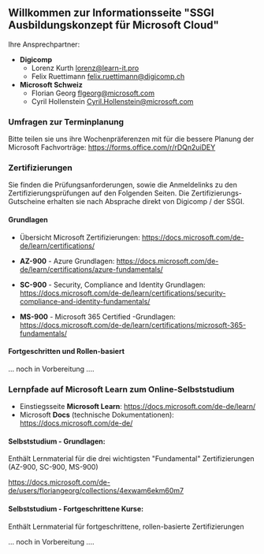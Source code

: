 ## Willkommen zur Informationsseite "SSGI Ausbildungskonzept für Microsoft Cloud"

Ihre Ansprechpartner:

- __Digicomp__ 
  - Lorenz Kurth <lorenz@learn-it.pro>
  - Felix Ruettimann <felix.ruettimann@digicomp.ch>
- __Microsoft Schweiz__
  - Florian Georg <flgeorg@microsoft.com>
  - Cyril Hollenstein <Cyril.Hollenstein@microsoft.com>



### Umfragen zur Terminplanung

Bitte teilen sie uns ihre Wochenpräferenzen mit für die bessere Planung der Microsoft Fachvorträge:
https://forms.office.com/r/rDQn2uiDEY


### Zertifizierungen
Sie finden die Prüfungsanforderungen, sowie die Anmeldelinks zu den Zertifizierungsprüfungen auf den Folgenden Seiten. 
Die Zertifizierungs-Gutscheine erhalten sie nach Absprache direkt von Digicomp / der SSGI.

#### Grundlagen
- Übersicht Microsoft Zertifizierungen: 
https://docs.microsoft.com/de-de/learn/certifications/

- __AZ-900__ - Azure Grundlagen: 
https://docs.microsoft.com/de-de/learn/certifications/azure-fundamentals/

- __SC-900__ - Security, Compliance and Identity Grundlagen: https://docs.microsoft.com/de-de/learn/certifications/security-compliance-and-identity-fundamentals/

- __MS-900__ - Microsoft 365 Certified -Grundlagen: https://docs.microsoft.com/de-de/learn/certifications/microsoft-365-fundamentals/


#### Fortgeschritten und Rollen-basiert
... noch in Vorbereitung ....


### Lernpfade auf Microsoft Learn zum Online-Selbststudium

- Einstiegsseite __Microsoft Learn__: https://docs.microsoft.com/de-de/learn/
- Microsoft __Docs__ (technische Dokumentationen): https://docs.microsoft.com/de-de/



#### Selbststudium - Grundlagen:
Enthält Lernmaterial für die drei wichtigsten "Fundamental" Zertifizierungen (AZ-900, SC-900, MS-900)

https://docs.microsoft.com/de-de/users/floriangeorg/collections/4exwam6ekm60m7

#### Selbststudium - Fortgeschrittene Kurse:
Enthält Lernmaterial für fortgeschrittene, rollen-basierte Zertifizierungen

... noch in Vorbereitung ....









